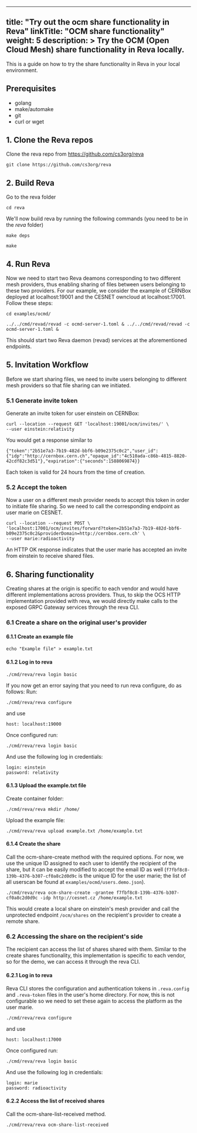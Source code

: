 
---
title: "Try out the ocm share functionality in Reva"
linkTitle: "OCM share functionality"
weight: 5
description: >
  Try the OCM (Open Cloud Mesh) share functionality in Reva locally.
---

This is a guide on how to try the share functionality in Reva in your local environment.

## Prerequisites
* golang
* make/automake
* git
* curl or wget

## 1. Clone the Reva repos
Clone the reva repo from https://github.com/cs3org/reva 

```
git clone https://github.com/cs3org/reva
```

## 2. Build Reva
Go to the reva folder 

```
cd reva
```

We'll now build reva by running the following commands (you need to be in the *reva* folder)

```
make deps
```

```
make
```

## 4. Run Reva
Now we need to start two Reva deamons corresponding to two different mesh providers, thus enabling sharing of files between users belonging to these two providers. For our example,  we consider the example of CERNBox deployed at localhost:19001 and the CESNET owncloud at localhost:17001. Follow these steps:

```
cd examples/ocmd/
``` 

```
../../cmd/revad/revad -c ocmd-server-1.toml & ../../cmd/revad/revad -c ocmd-server-1.toml &
``` 

This should start two Reva daemon (revad) services at the aforementioned endpoints.

## 5. Invitation Workflow
Before we start sharing files, we need to invite users belonging to different mesh providers so that file sharing can we initiated.
### 5.1 Generate invite token
Generate an invite token for user einstein on CERNBox:
```
curl --location --request GET 'localhost:19001/ocm/invites/' \
--user einstein:relativity
```
You would get a response similar to
```
{"token":"2b51e7a3-7b19-482d-bbf6-b09e2375c0c2","user_id":{"idp":"http://cernbox.cern.ch","opaque_id":"4c510ada-c86b-4815-8820-42cdf82c3d51"},"expiration":{"seconds":1588069874}}
```
Each token is valid for 24 hours from the time of creation.
### 5.2 Accept the token
Now a user on a different mesh provider needs to accept this token in order to initiate file sharing. So we need to call the corresponding endpoint as user marie on CESNET.
```
curl --location --request POST \
'localhost:17001/ocm/invites/forward?token=2b51e7a3-7b19-482d-bbf6-b09e2375c0c2&providerDomain=http://cernbox.cern.ch' \
--user marie:radioactivity
```
An HTTP OK response indicates that the user marie has accepted an invite from einstein to receive shared files.

## 6. Sharing functionality
Creating shares at the origin is specific to each vendor and would have different implementations across providers. Thus, to skip the OCS HTTP implementation provided with reva, we would directly make calls to the exposed GRPC Gateway services through the reva CLI. 
### 6.1 Create a share on the original user's provider
#### 6.1.1 Create an example file
```
echo "Example file" > example.txt
```

#### 6.1.2 Log in to reva
```
./cmd/reva/reva login basic
```

If you now get an error saying that you need to run reva configure, do as follows:
Run:

```
./cmd/reva/reva configure
```

and use 

```
host: localhost:19000
```

Once configured run:

```
./cmd/reva/reva login basic
```

And use the following log in credentials:

```
login: einstein
password: relativity
```
#### 6.1.3 Upload the example.txt file
Create container folder:

```
./cmd/reva/reva mkdir /home/
```

Upload the example file:

```
./cmd/reva/reva upload example.txt /home/example.txt
```
#### 6.1.4 Create the share
Call the ocm-share-create method with the required options. For now, we use the unique ID assigned to each user to identify the recipient of the share, but it can be easily modified to accept the email ID as well (`f7fbf8c8-139b-4376-b307-cf0a8c2d0d9c` is the unique ID for the user marie; the list of all userscan be found at `examples/ocmd/users.demo.json`).
```
./cmd/reva/reva ocm-share-create -grantee f7fbf8c8-139b-4376-b307-cf0a8c2d0d9c -idp http://cesnet.cz /home/example.txt
```
This would create a local share on einstein's mesh provider and call the unprotected endpoint `/ocm/shares` on the recipient's provider to create a remote share.
### 6.2 Accessing the share on the recipient's side
The recipient can access the list of shares shared with them. Similar to the create shares functionality, this implementation is specific to each vendor, so for the demo, we can access it through the reva CLI.

#### 6.2.1 Log in to reva
Reva CLI stores the configuration and authentication tokens in `.reva.config` and `.reva-token` files in the user's home directory. For now, this is not configurable so we need to set these again to access the platform as the user marie.
```
./cmd/reva/reva configure
```

and use 

```
host: localhost:17000
```

Once configured run:

```
./cmd/reva/reva login basic
```

And use the following log in credentials:

```
login: marie
password: radioactivity
```
#### 6.2.2 Access the list of received shares
Call the ocm-share-list-received method.
```
./cmd/reva/reva ocm-share-list-received
```

